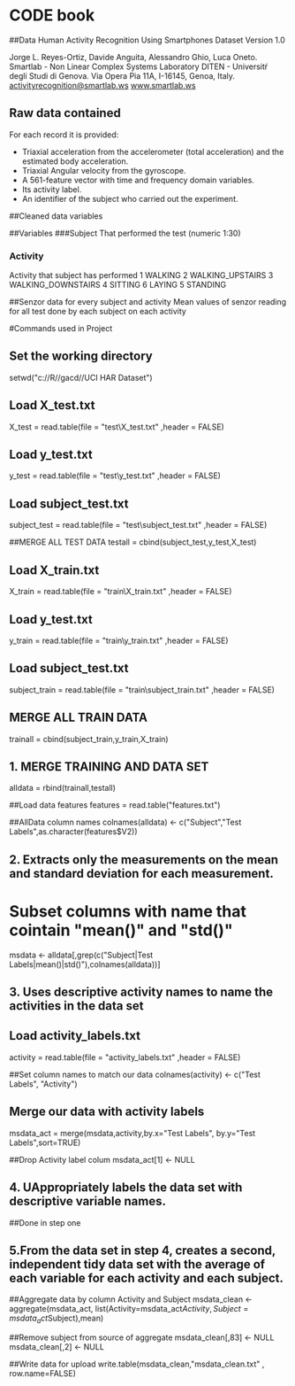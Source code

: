# CODE book

##Data
Human Activity Recognition Using Smartphones Dataset
Version 1.0


Jorge L. Reyes-Ortiz, Davide Anguita, Alessandro Ghio, Luca Oneto.
Smartlab - Non Linear Complex Systems Laboratory
DITEN - Universitŕ degli Studi di Genova.
Via Opera Pia 11A, I-16145, Genoa, Italy.
activityrecognition@smartlab.ws
www.smartlab.ws



## Raw data contained
For each record it is provided:

- Triaxial acceleration from the accelerometer (total acceleration) and the estimated body acceleration.
- Triaxial Angular velocity from the gyroscope. 
- A 561-feature vector with time and frequency domain variables. 
- Its activity label. 
- An identifier of the subject who carried out the experiment.

##Cleaned data variables

##Variables
###Subject
That performed the test (numeric 1:30)

### Activity
Activity that subject has performed 
1 WALKING
2 WALKING_UPSTAIRS
3 WALKING_DOWNSTAIRS
4 SITTING
6 LAYING
5 STANDING

##Senzor data for every subject and activity
Mean values of senzor reading for all test done by each subject on each activity




#Commands used in Project

## Set the working directory
setwd("c://R//gacd//UCI HAR Dataset")


## Load X_test.txt
X_test = read.table(file = "test\\X_test.txt" ,header = FALSE)
## Load y_test.txt
y_test = read.table(file = "test\\y_test.txt" ,header = FALSE)
## Load subject_test.txt
subject_test = read.table(file = "test\\subject_test.txt" ,header = FALSE)

##MERGE ALL TEST DATA
testall = cbind(subject_test,y_test,X_test)


## Load X_train.txt
X_train = read.table(file = "train\\X_train.txt" ,header = FALSE)
## Load y_test.txt
y_train = read.table(file = "train\\y_train.txt" ,header = FALSE)
## Load subject_test.txt
subject_train = read.table(file = "train\\subject_train.txt" ,header = FALSE)

## MERGE ALL TRAIN DATA
trainall = cbind(subject_train,y_train,X_train)


## 1. MERGE TRAINING AND DATA SET
alldata = rbind(trainall,testall)

##Load data features
features = read.table("features.txt")

##AllData column names
colnames(alldata) <- c("Subject","Test Labels",as.character(features$V2))


## 2.   Extracts only the measurements on the mean and standard deviation for each measurement. #

# Subset columns with name that cointain "mean()" and "std()"
msdata <- alldata[,grep(c("Subject|Test Labels|mean()|std()"),colnames(alldata))]



## 3.   Uses descriptive activity names to name the activities in the data set  

## Load activity_labels.txt
activity = read.table(file = "activity_labels.txt" ,header = FALSE)

##Set column names to match our data
colnames(activity) <- c("Test Labels", "Activity")

## Merge our data with activity labels
msdata_act = merge(msdata,activity,by.x="Test Labels", by.y="Test Labels",sort=TRUE)


##Drop Activity label colum
msdata_act[1] <- NULL




## 4.   UAppropriately labels the data set with descriptive variable names.              

##Done in step one

##  5.From the data set in step 4, creates a second, independent tidy data set with the average of each variable for each    activity and each subject. 

##Aggregate data by column Activity and Subject
msdata_clean <- aggregate(msdata_act, list(Activity=msdata_act$Activity,Subject=msdata_act$Subject),mean)

##Remove subject from source of aggregate
msdata_clean[,83] <- NULL
msdata_clean[,2] <- NULL

##Write data for upload
write.table(msdata_clean,"msdata_clean.txt" , row.name=FALSE)

